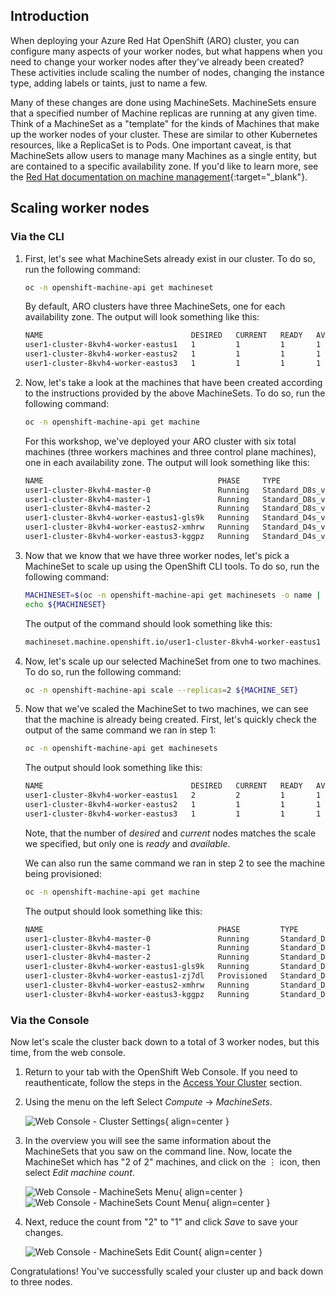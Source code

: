 ## Introduction

When deploying your Azure Red Hat OpenShift (ARO) cluster, you can configure many aspects of your worker nodes, but what happens when you need to change your worker nodes after they've already been created? These activities include scaling the number of nodes, changing the instance type, adding labels or taints, just to name a few.

Many of these changes are done using MachineSets. MachineSets ensure that a specified number of Machine replicas are running at any given time. Think of a MachineSet as a "template" for the kinds of Machines that make up the worker nodes of your cluster. These are similar to other Kubernetes resources, like a ReplicaSet is to Pods. One important caveat, is that MachineSets allow users to manage many Machines as a single entity, but are contained to a specific availability zone. If you'd like to learn more, see the [Red Hat documentation on machine management](https://docs.openshift.com/container-platform/latest/machine_management/index.html){:target="_blank"}.

## Scaling worker nodes
### Via the CLI

1. First, let's see what MachineSets already exist in our cluster. To do so, run the following command:

    ```bash
    oc -n openshift-machine-api get machineset
    ```

    By default, ARO clusters have three MachineSets, one for each availability zone. The output will look something like this:

    ```bash
    NAME                                 DESIRED   CURRENT   READY   AVAILABLE   AGE
    user1-cluster-8kvh4-worker-eastus1   1         1         1       1           4h36m
    user1-cluster-8kvh4-worker-eastus2   1         1         1       1           4h36m
    user1-cluster-8kvh4-worker-eastus3   1         1         1       1           4h36m
    ```

2. Now, let's take a look at the machines that have been created according to the instructions provided by the above MachineSets. To do so, run the following command:

    ```bash
    oc -n openshift-machine-api get machine
    ```

    For this workshop, we've deployed your ARO cluster with six total machines (three workers machines and three control plane machines), one in each availability zone. The output will look something like this:

    ```bash
    NAME                                       PHASE     TYPE              REGION   ZONE   AGE
    user1-cluster-8kvh4-master-0               Running   Standard_D8s_v3   eastus   1      4h39m
    user1-cluster-8kvh4-master-1               Running   Standard_D8s_v3   eastus   2      4h39m
    user1-cluster-8kvh4-master-2               Running   Standard_D8s_v3   eastus   3      4h39m
    user1-cluster-8kvh4-worker-eastus1-gls9k   Running   Standard_D4s_v3   eastus   1      4h36m
    user1-cluster-8kvh4-worker-eastus2-xmhrw   Running   Standard_D4s_v3   eastus   2      4h36m
    user1-cluster-8kvh4-worker-eastus3-kggpz   Running   Standard_D4s_v3   eastus   3      4h36m
    ```

3. Now that we know that we have three worker nodes, let's pick a MachineSet to scale up using the OpenShift CLI tools. To do so, run the following command:

    ```bash
    MACHINESET=$(oc -n openshift-machine-api get machinesets -o name | head -1)
    echo ${MACHINESET}
    ```

    The output of the command should look something like this:

    ```bash
    machineset.machine.openshift.io/user1-cluster-8kvh4-worker-eastus1
    ```

4. Now, let's scale up our selected MachineSet from one to two machines. To do so, run the following command:

    ```bash
    oc -n openshift-machine-api scale --replicas=2 ${MACHINE_SET}
    ```

5. Now that we've scaled the MachineSet to two machines, we can see that the machine is already being created. First, let's quickly check the output of the same command we ran in step 1:

    ```bash
    oc -n openshift-machine-api get machinesets
    ```

    The output should look something like this:

    ```bash
    NAME                                 DESIRED   CURRENT   READY   AVAILABLE   AGE
    user1-cluster-8kvh4-worker-eastus1   2         2         1       1           4h50m
    user1-cluster-8kvh4-worker-eastus2   1         1         1       1           4h50m
    user1-cluster-8kvh4-worker-eastus3   1         1         1       1           4h50m
    ```

    Note, that the number of *desired* and *current* nodes matches the scale we specified, but only one is *ready* and *available*.

    We can also run the same command we ran in step 2 to see the machine being provisioned:

    ```bash
    oc -n openshift-machine-api get machine
    ```

    The output should look something like this:

    ```bash
    NAME                                       PHASE         TYPE              REGION   ZONE   AGE
    user1-cluster-8kvh4-master-0               Running       Standard_D8s_v3   eastus   1      4h58m
    user1-cluster-8kvh4-master-1               Running       Standard_D8s_v3   eastus   2      4h58m
    user1-cluster-8kvh4-master-2               Running       Standard_D8s_v3   eastus   3      4h58m
    user1-cluster-8kvh4-worker-eastus1-gls9k   Running       Standard_D4s_v3   eastus   1      4h55m
    user1-cluster-8kvh4-worker-eastus1-zj7dl   Provisioned   Standard_D4s_v3   eastus   1      9s
    user1-cluster-8kvh4-worker-eastus2-xmhrw   Running       Standard_D4s_v3   eastus   2      4h55m
    user1-cluster-8kvh4-worker-eastus3-kggpz   Running       Standard_D4s_v3   eastus   3      4h55m
    ```

### Via the Console

Now let's scale the cluster back down to a total of 3 worker nodes, but this time, from the web console.

1. Return to your tab with the OpenShift Web Console. If you need to reauthenticate, follow the steps in the [Access Your Cluster](../setup/3-access-cluster/) section.

1. Using the menu on the left Select *Compute* -> *MachineSets*.

    ![Web Console - Cluster Settings](/assets/images/web-console-machineset-sidebar.png){ align=center }

1. In the overview you will see the same information about the MachineSets that you saw on the command line. Now, locate the MachineSet which has "2 of 2" machines, and click on the ⋮ icon, then select *Edit machine count*.

    ![Web Console - MachineSets Menu](/assets/images/web-console-machinesets-three-dots.png){ align=center }
    ![Web Console - MachineSets Count Menu](/assets/images/web-console-machinesets-edit-count-menu.png){ align=center }

1. Next, reduce the count from "2" to "1" and click *Save* to save your changes.

    ![Web Console - MachineSets Edit Count](/assets/images/web-console-machinesets-edit-count.png){ align=center }

Congratulations! You've successfully scaled your cluster up and back down to three nodes.
